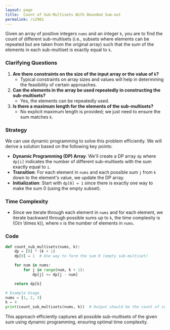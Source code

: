 ```yaml
---
layout: page
title:  Count of Sub-Multisets With Bounded Sum-out
permalink: /s2902
---
```


Given an array of positive integers `nums` and an integer `k`, you are to find the count of different sub-multisets (i.e., subsets where elements can be repeated but are taken from the original array) such that the sum of the elements in each sub-multiset is exactly equal to `k`.

### Clarifying Questions
1. **Are there constraints on the size of the input array or the value of `k`?**
   - Typical constraints on array sizes and values will help in determining the feasibility of certain approaches.
2. **Can the elements in the array be used repeatedly in constructing the sub-multisets?**
   - Yes, the elements can be repeatedly used.
3. **Is there a maximum length for the elements of the sub-multisets?**
   - No explicit maximum length is provided; we just need to ensure the sum matches `k`.

### Strategy

We can use dynamic programming to solve this problem efficiently. We will derive a solution based on the following key points:
- **Dynamic Programming (DP) Array**: We'll create a DP array `dp` where `dp[i]` indicates the number of different sub-multisets with the sum exactly equal to `i`.
- **Transition**: For each element in `nums` and each possible sum `j` from `k` down to the element's value, we update the DP array.
- **Initialization**: Start with `dp[0] = 1` since there is exactly one way to make the sum 0 (using the empty subset).

### Time Complexity
- Since we iterate through each element in `nums` and for each element, we iterate backward through possible sums up to `k`, the time complexity is \(O(n \times k)\), where `n` is the number of elements in `nums`.

### Code
```python
def count_sub_multisets(nums, k):
    dp = [0] * (k + 1)
    dp[0] = 1  # One way to form the sum 0 (empty sub-multiset)

    for num in nums:
        for j in range(num, k + 1):
            dp[j] += dp[j - num]

    return dp[k]

# Example Usage
nums = [1, 2, 3]
k = 4
print(count_sub_multisets(nums, k))  # Output should be the count of sub-multisets summing to k
```

This approach efficiently captures all possible sub-multisets of the given sum using dynamic programming, ensuring optimal time complexity.